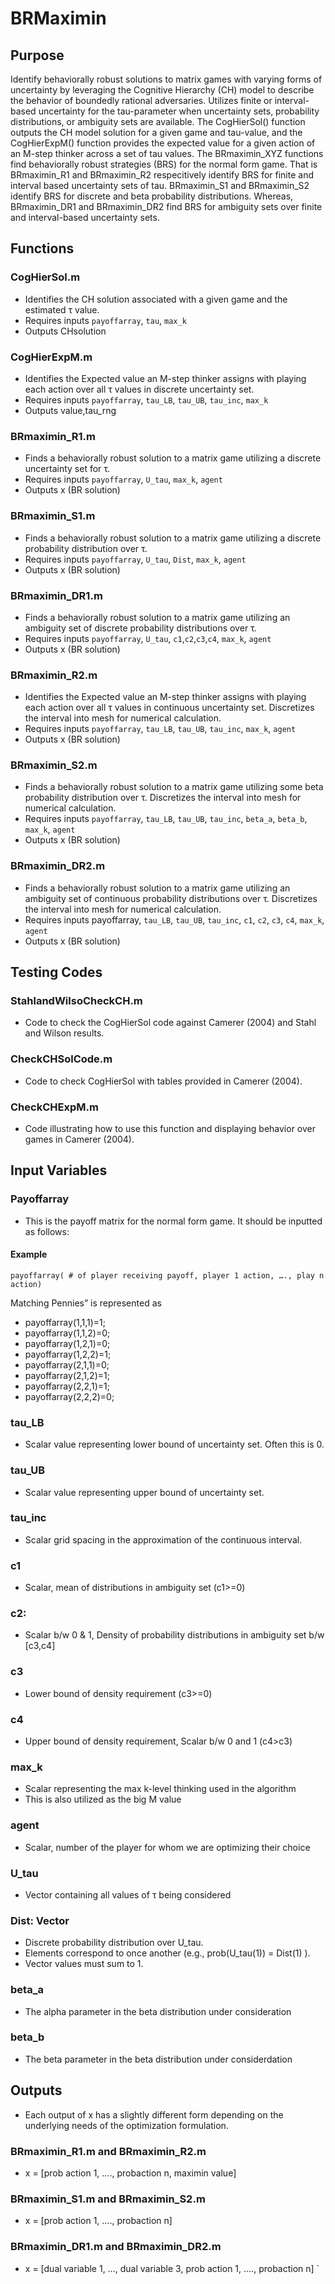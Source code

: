 # BRMaximin 

## Purpose
Identify behaviorally robust solutions to matrix games with varying forms of uncertainty by leveraging the Cognitive Hierarchy (CH) model to describe the behavior of boundedly rational adversaries. Utilizes finite or interval-based uncertainty for the tau-parameter when uncertainty sets, probability distributions, or ambiguity sets are available. The CogHierSol() function outputs the CH model solution for a given game and tau-value, and the CogHierExpM() function provides the expected value for a given action of an M-step thinker across a set of tau values. The BRmaximin_XYZ functions find behaviorally robust strategies (BRS) for the normal form game. That is BRmaximin_R1 and BRmaximin_R2 respecitively identify BRS for finite and interval based uncertainty sets of tau. BRmaximin_S1 and BRmaximin_S2 identify BRS for discrete and beta probability distributions. Whereas, BRmaximin_DR1 and BRmaximin_DR2 find BRS for ambiguity sets over finite and interval-based uncertainty sets.

## Functions
### CogHierSol.m 
* Identifies the CH solution associated with a given game and the estimated τ value. 
* Requires inputs `payoffarray`, `tau`, `max_k`
* Outputs CHsolution

### CogHierExpM.m 
* Identifies the Expected value an M-step thinker assigns with playing each action over all τ values in discrete uncertainty set. 
* Requires inputs `payoffarray`, `tau_LB`, `tau_UB`, `tau_inc`, `max_k`
* Outputs value,tau_rng
### BRmaximin_R1.m
* Finds a behaviorally robust solution to a matrix game utilizing a discrete uncertainty set for τ.
* Requires inputs `payoffarray`, `U_tau`, `max_k`, `agent`
* Outputs x (BR solution)
### BRmaximin_S1.m
* Finds a behaviorally robust solution to a matrix game utilizing a discrete probability distribution over τ.
* Requires inputs `payoffarray`, `U_tau`, `Dist`, `max_k`, `agent`
* Outputs x (BR solution)
### BRmaximin_DR1.m
* Finds a behaviorally robust solution to a matrix game utilizing an ambiguity set of discrete probability distributions over τ.
* Requires inputs `payoffarray`, `U_tau`, `c1`,`c2`,`c3`,`c4`, `max_k`, `agent`
* Outputs x (BR solution)
### BRmaximin_R2.m
* Identifies the Expected value an M-step thinker assigns with playing each action over all τ values in continuous uncertainty set. Discretizes the interval into mesh for numerical calculation. 
* Requires inputs `payoffarray`, `tau_LB`, `tau_UB`, `tau_inc`, `max_k`, `agent`
* Outputs x (BR solution)
### BRmaximin_S2.m
* Finds a behaviorally robust solution to a matrix game utilizing some beta  probability distribution over τ. Discretizes the interval into mesh for numerical calculation.
* Requires inputs `payoffarray`, `tau_LB`, `tau_UB`, `tau_inc`, `beta_a`, `beta_b`, `max_k`, `agent`
* Outputs x (BR solution)
### BRmaximin_DR2.m
* Finds a behaviorally robust solution to a matrix game utilizing an ambiguity set of continuous probability distributions over τ. Discretizes the interval into mesh for numerical calculation.
* Requires inputs payoffarray, `tau_LB`, `tau_UB`, `tau_inc`, `c1`, `c2`, `c3`, `c4`, `max_k`, `agent`
* Outputs x (BR solution)
## Testing Codes
### StahlandWilsoCheckCH.m
* Code to check the CogHierSol code against Camerer (2004) and Stahl and Wilson results. 
### CheckCHSolCode.m
* Code to check CogHierSol with tables provided in Camerer (2004).
### CheckCHExpM.m
* Code illustrating how to use this function and displaying behavior over games in Camerer (2004). 

## Input Variables
### Payoffarray
* This is the payoff matrix for the normal form game. It should be inputted as follows: 
#### Example
`payoffarray( # of player receiving payoff, player 1 action, …., play n action)`

Matching Pennies” is represented as 

* payoffarray(1,1,1)=1;
* payoffarray(1,1,2)=0;
* payoffarray(1,2,1)=0;
* payoffarray(1,2,2)=1;
* payoffarray(2,1,1)=0;
* payoffarray(2,1,2)=1;
* payoffarray(2,2,1)=1;
* payoffarray(2,2,2)=0;

### tau_LB
* Scalar value representing lower bound of uncertainty set. Often this is 0. 
### tau_UB
* Scalar value representing upper bound of uncertainty set. 
### tau_inc
* Scalar grid spacing in the approximation of the continuous interval.
### c1
* Scalar, mean of distributions in ambiguity set (c1>=0)
### c2: 
* Scalar b/w 0 & 1, Density of probability distributions in ambiguity set b/w [c3,c4]
### c3
* Lower bound of density requirement (c3>=0) 
### c4
* Upper bound of density requirement, Scalar b/w 0 and 1 (c4>c3)
### max_k
* Scalar representing the max k-level thinking used in the algorithm
* This is also utilized as the big M value 
### agent
* Scalar, number of the player for whom we are optimizing their choice 
### U_tau
* Vector containing all values of τ being considered
### Dist: Vector
* Discrete probability distribution over U_tau. 
* Elements correspond to once another (e.g., prob(U_tau(1)) = Dist(1) ). 
* Vector values must sum to 1. 
### beta_a
* The alpha parameter in the beta distribution under consideration
### beta_b
* The beta parameter in the beta distribution under considerdation

## Outputs
* Each output of x has a slightly different form depending on the underlying needs of the optimization formulation. 

### BRmaximin_R1.m and BRmaximin_R2.m
* x = [prob action 1, …., probaction n, maximin value]
### BRmaximin_S1.m and BRmaximin_S2.m
* x = [prob action 1, …., probaction n]
### BRmaximin_DR1.m and BRmaximin_DR2.m
* x = [dual variable 1, …, dual variable 3, prob action 1, …., probaction n]
`




